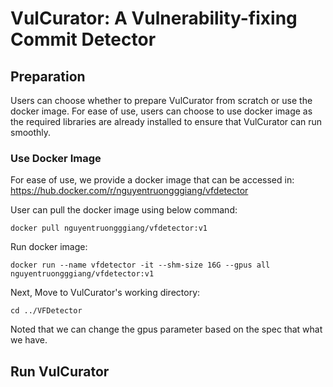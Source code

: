 # VulCurator: A Vulnerability-fixing Commit Detector


## Preparation
Users can choose whether to prepare VulCurator from scratch or use the docker image. For ease of use, users can choose to use docker image as the required libraries are already installed to ensure that VulCurator can run smoothly.

### Use Docker Image
For ease of use, we provide a docker image that can be accessed in:
https://hub.docker.com/r/nguyentruongggiang/vfdetector

User can pull the docker image using below command:

```docker pull nguyentruongggiang/vfdetector:v1```

Run docker image:

```docker run --name vfdetector -it --shm-size 16G --gpus all nguyentruongggiang/vfdetector:v1```

Next, Move to VulCurator's working directory:

```cd ../VFDetector```

Noted that we can change the gpus parameter based on the spec that what we have.

## Run VulCurator
